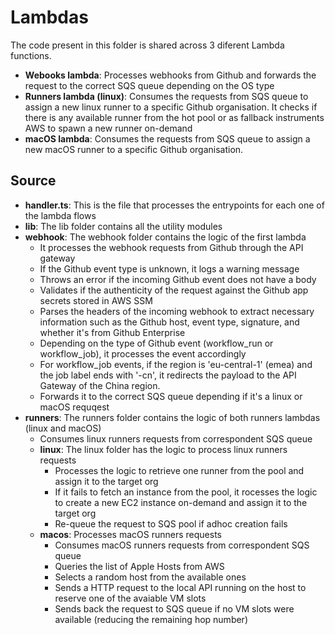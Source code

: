 # Lambdas

The code present in this folder is shared across 3 diferent Lambda functions.

- **Webooks lambda**: Processes webhooks from Github and forwards the request to the correct SQS queue depending on the
  OS type
- **Runners lambda (linux)**: Consumes the requests from SQS queue to assign a new linux runner to a specific Github
  organisation. It checks if there is any available runner from the hot pool or as fallback instruments AWS to spawn a
  new runner on-demand
- **macOS lambda**: Consumes the requests from SQS queue to assign a new macOS runner to a specific Github organisation.

## Source

- **handler.ts**: This is the file that processes the entrypoints for each one of the lambda flows
- **lib**: The lib folder contains all the utility modules
- **webhook**: The webhook folder contains the logic of the first lambda
  - It processes the webhook requests from Github through the API gateway
  - If the Github event type is unknown, it logs a warning message
  - Throws an error if the incoming Github event does not have a body
  - Validates if the authenticity of the request against the Github app secrets stored in AWS SSM
  - Parses the headers of the incoming webhook to extract necessary information
    such as the Github host, event type, signature, and whether it's from Github Enterprise
  - Depending on the type of Github event (workflow_run or workflow_job), it processes the event accordingly
  - For workflow_job events, if the region is 'eu-central-1' (emea) and the job label ends with '-cn', it redirects the payload to the API Gateway of the China region. 
  - Forwards it to the correct SQS queue depending if it's a linux or macOS requqest
- **runners**: The runners folder contains the logic of both runners lambdas (linux and macOS)
  - Consumes linux runners requests from correspondent SQS queue
  - **linux**: The linux folder has the logic to process linux runners requests
    - Processes the logic to retrieve one runner from the pool and assign it to the target org
    - If it fails to fetch an instance from the pool, it rocesses the logic to create a new EC2 instance on-demand and
      assign it to the target org
    - Re-queue the request to SQS pool if adhoc creation fails
  - **macos**: Processes macOS runners requests
    - Consumes macOS runners requests from correspondent SQS queue
    - Queries the list of Apple Hosts from AWS
    - Selects a random host from the available ones
    - Sends a HTTP request to the local API running on the host to reserve one of the avaiable VM slots
    - Sends back the request to SQS queue if no VM slots were available (reducing the remaining hop number)
